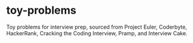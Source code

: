 # toy-problems
Toy problems for interview prep, sourced from Project Euler, Coderbyte, HackerRank, Cracking the Coding Interview, Pramp, and Interview Cake.
